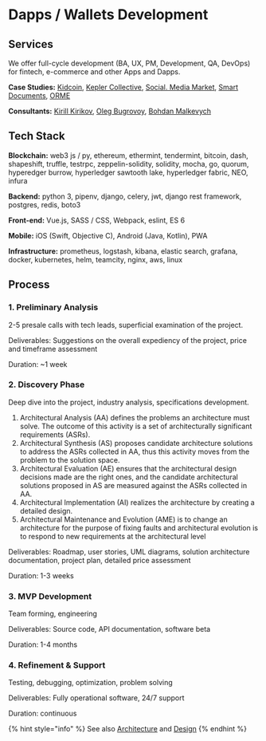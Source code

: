 # Dapps / Wallets Development

## Services

We offer full-cycle development \(BA, UX, PM, Development, QA, DevOps\) for fintech, e-commerce and other Apps and Dapps.

**Case Studies:** [Kidcoin](../case-studies/kidcoin.md), [Kepler Collective](../case-studies/kepler-collective.md), [Social. Media Market](../case-studies/social.-media-market.md), [Smart Documents](../solutions/technical-research/notarization-platform.md), [ORME](../case-studies/orme.md)

**Consultants:** [Kirill Kirikov](../organization/credentials-wip/kirill-kirikov.md), [Oleg Bugrovoy](../organization/credentials-wip/oleg-bugrovoy.md), [Bohdan Malkevych](../organization/credentials-wip/bohdan-malkevych.md)

## Tech Stack

**Blockchain:** web3 js / py, ethereum, ethermint, tendermint, bitcoin, dash, shapeshift, truffle, testrpc, zeppelin-solidity, solidity, mocha, go, quorum, hyperedger burrow, hyperledger sawtooth lake, hyperledger fabric, NEO, infura

**Backend:** python 3, pipenv, django, celery, jwt, django rest framework, postgres, redis, boto3

**Front-end:** Vue.js, SASS / CSS, Webpack, eslint, ES 6

**Mobile:** iOS \(Swift, Objective C\), Android \(Java, Kotlin\), PWA

**Infrastructure:** prometheus, logstash, kibana, elastic search, grafana, docker, kubernetes, helm, teamcity, nginx, aws, linux

## Process

### 1. Preliminary Analysis

2-5 presale calls with tech leads, superficial examination of the project.

Deliverables: Suggestions on the overall expediency of the project, price and timeframe assessment

Duration: ~1 week

### 2. Discovery Phase

Deep dive into the project, industry analysis, specifications development.

1. Architectural Analysis \(AA\) defines the problems an architecture must solve. The outcome of this activity is a set of architecturally significant requirements \(ASRs\).
2. Architectural Synthesis \(AS\) proposes candidate architecture solutions to address the ASRs collected in AA, thus this activity moves from the problem to the solution space.
3. Architectural Evaluation \(AE\) ensures that the architectural design decisions made are the right ones, and the candidate architectural solutions proposed in AS are measured against the ASRs collected in AA.
4. Architectural Implementation \(AI\) realizes the architecture by creating a detailed design.
5. Architectural Maintenance and Evolution \(AME\) is to change an architecture for the purpose of fixing faults and architectural evolution is to respond to new requirements at the architectural level

Deliverables: Roadmap, user stories, UML diagrams, solution architecture documentation, project plan, detailed price assessment

Duration: 1-3 weeks

### 3. MVP Development

Team forming, engineering

Deliverables: Source code, API documentation, software betа

Duration: 1-4 months

### 4. Refinement & Support

Testing, debugging, optimization, problem solving

Deliverables: Fully operational software, 24/7 support

Duration: continuous

{% hint style="info" %}
See also [Architecture](architecture-design-protocol.md) and [Design](design.md)
{% endhint %}

